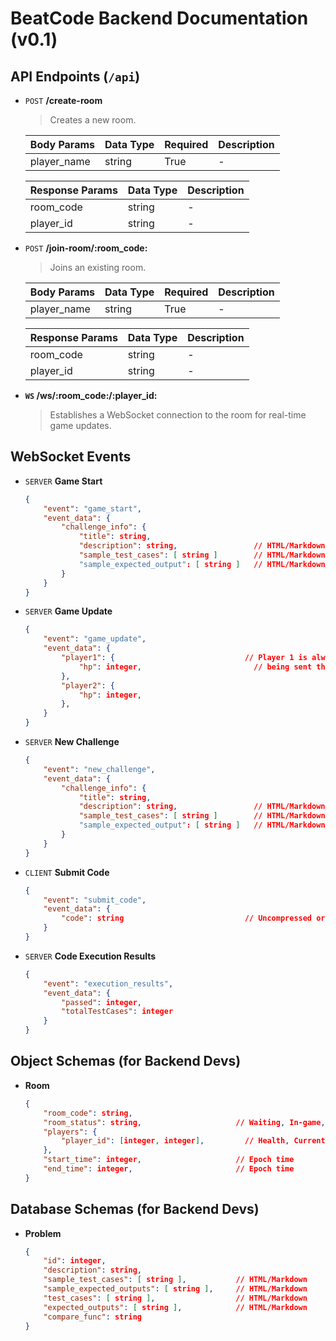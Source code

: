 # BeatCode Backend Documentation (v0.1)

## API Endpoints (`/api`)

- `POST` **/create-room**
    
    > Creates a new room.
    > 
    
    | **Body Params** | **Data Type** | **Required** | **Description** |
    | --- | --- | --- | --- |
    | player_name | string | True | - |
    
    | **Response Params** | **Data Type** | **Description** |
    | --- | --- | --- |
    | room_code | string | - |
    | player_id | string | - |
    
- `POST` **/join-room/:room_code:**
    
    > Joins an existing room.
    > 
    
    | **Body Params** | **Data Type** | **Required** | **Description** |
    | --- | --- | --- | --- |
    | player_name | string | True | - |
    
    | **Response Params** | **Data Type** | **Description** |
    | --- | --- | --- |
    | room_code | string | - |
    | player_id | string | - |
    
- **`WS` /ws/:room_code:/:player_id:**
    
    > Establishes a WebSocket connection to the room for real-time game updates.
    > 
    

## WebSocket Events

- `SERVER` **Game Start**
    
    ```json
    {
    	"event": "game_start",
    	"event_data": {
    		"challenge_info": {
    			"title": string,
    			"description": string,                 // HTML/Markdown			
    			"sample_test_cases": [ string ]        // HTML/Markdown			
    			"sample_expected_output": [ string ]   // HTML/Markdown		
    		}
    	}
    }
    ```
    
- `SERVER` **Game Update**
    
    ```json
    {
    	"event": "game_update",
    	"event_data": {
    		"player1": {                             // Player 1 is always the player
    			"hp": integer,                         // being sent this event
    		},
    		"player2": {
    			"hp": integer,
    		},
    	}
    }
    ```
    
- `SERVER` **New Challenge**
    
    ```json
    {
    	"event": "new_challenge",
    	"event_data": {
    		"challenge_info": {
    			"title": string,
    			"description": string,                 // HTML/Markdown			
    			"sample_test_cases": [ string ]        // HTML/Markdown			
    			"sample_expected_output": [ string ]   // HTML/Markdown		
    		}
    	}
    }
    ```
    
- `CLIENT` **Submit Code**
    
    ```json
    {
    	"event": "submit_code",
    	"event_data": {
    		"code": string                           // Uncompressed or Compressed 
    	}
    }
    ```
    
- `SERVER` **Code Execution Results**
    
    ```json
    {
    	"event": "execution_results",
    	"event_data": {
    		"passed": integer,
    		"totalTestCases": integer
    	}
    }
    ```
    

## Object Schemas (for Backend Devs)

- **Room**
    
    ```json
    {
    	"room_code": string,
    	"room_status": string,                     // Waiting, In-game, Ended
    	"players": {
    		"player_id": [integer, integer],         // Health, Current Challenge Index
    	},
    	"start_time": integer,                     // Epoch time
    	"end_time": integer,                       // Epoch time
    }
    ```
    

## Database Schemas (for Backend Devs)

- **Problem**
    ```json
    {
        "id": integer,
        "description": string,
        "sample_test_cases": [ string ],           // HTML/Markdown			
        "sample_expected_outputs": [ string ],     // HTML/Markdown	
        "test_cases": [ string ],                  // HTML/Markdown			
        "expected_outputs": [ string ],            // HTML/Markdown	
        "compare_func": string                     
    }
    ```